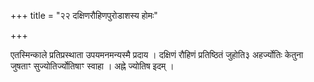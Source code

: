+++
title = "२२ दक्षिणरौहिणपुरोडाशस्य होमः"

+++

एतस्मिन्काले प्रतिप्रस्थाता उपयमनमन्यस्मै प्रदाय । दक्षिणं रौहिणं प्रतिष्ठितं जुहोति३ अहर्ज्योतिः केतुना जुषताꣳ सुज्योतिर्ज्योतिषाꣳ स्वाहा । अह्ने ज्योतिष इदम् ।
